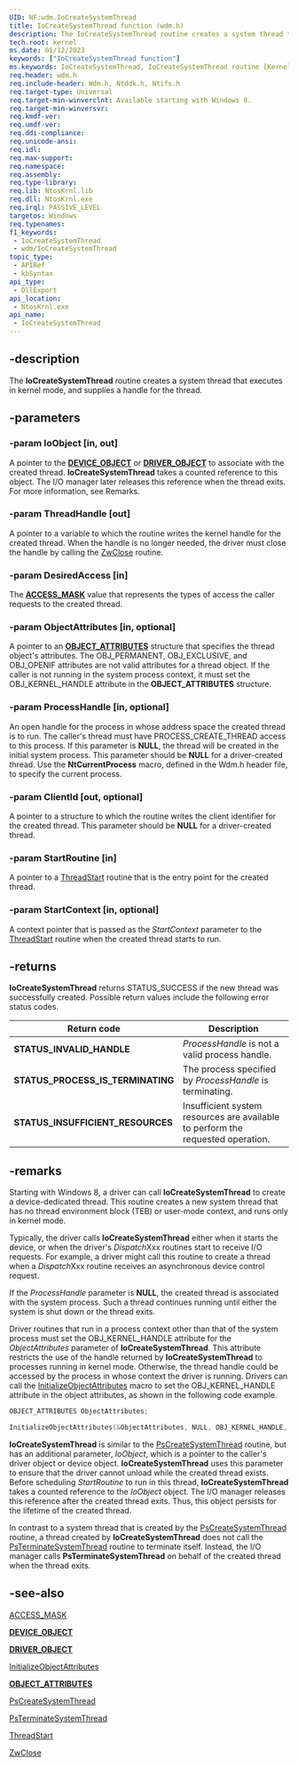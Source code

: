 ```yaml
---
UID: NF:wdm.IoCreateSystemThread
title: IoCreateSystemThread function (wdm.h)
description: The IoCreateSystemThread routine creates a system thread that executes in kernel mode, and supplies a handle for the thread.
tech.root: kernel
ms.date: 01/12/2023
keywords: ["IoCreateSystemThread function"]
ms.keywords: IoCreateSystemThread, IoCreateSystemThread routine [Kernel-Mode Driver Architecture], kernel.iocreatesystemthread, wdm/IoCreateSystemThread
req.header: wdm.h
req.include-header: Wdm.h, Ntddk.h, Ntifs.h
req.target-type: Universal
req.target-min-winverclnt: Available starting with Windows 8.
req.target-min-winversvr: 
req.kmdf-ver: 
req.umdf-ver: 
req.ddi-compliance: 
req.unicode-ansi: 
req.idl: 
req.max-support: 
req.namespace: 
req.assembly: 
req.type-library: 
req.lib: NtosKrnl.lib
req.dll: NtosKrnl.exe
req.irql: PASSIVE_LEVEL
targetos: Windows
req.typenames: 
f1_keywords:
 - IoCreateSystemThread
 - wdm/IoCreateSystemThread
topic_type:
 - APIRef
 - kbSyntax
api_type:
 - DllExport
api_location:
 - NtosKrnl.exe
api_name:
 - IoCreateSystemThread
---
```


## -description

The **IoCreateSystemThread** routine creates a system thread that executes in kernel mode, and supplies a handle for the thread.

## -parameters

### -param IoObject [in, out]

A pointer to the [**DEVICE_OBJECT**](/windows-hardware/drivers/ddi/wdm/ns-wdm-_device_object) or [**DRIVER_OBJECT**](/windows-hardware/drivers/ddi/wdm/ns-wdm-_driver_object) to associate with          the created thread. **IoCreateSystemThread** takes a counted reference to this object. The I/O manager later releases this reference when the thread exits. For more information, see Remarks.

### -param ThreadHandle [out]

A pointer to a variable to which the routine writes the kernel handle for the created thread. When the handle is no longer needed, the driver must close the handle by calling the [ZwClose](/windows-hardware/drivers/ddi/ntifs/nf-ntifs-ntclose) routine.

### -param DesiredAccess [in]

The [**ACCESS_MASK**](/windows-hardware/drivers/kernel/access-mask) value that represents the types of access the caller requests to the created thread.

### -param ObjectAttributes [in, optional]

A pointer to an [**OBJECT_ATTRIBUTES**](/windows/win32/api/ntdef/ns-ntdef-_object_attributes) structure that specifies the thread object's attributes. The OBJ_PERMANENT, OBJ_EXCLUSIVE, and OBJ_OPENIF attributes are not valid attributes for a thread object. If the caller is not running in the system process context, it must set the OBJ_KERNEL_HANDLE attribute in the **OBJECT_ATTRIBUTES** structure.

### -param ProcessHandle [in, optional]

An open handle for the process in whose address space the created thread is to run. The caller's thread must have PROCESS_CREATE_THREAD access to this process. If this parameter is **NULL**, the thread will be created in the initial system process. This parameter should be **NULL** for a driver-created thread. Use the **NtCurrentProcess** macro, defined in the Wdm.h header file, to specify the current process.

### -param ClientId [out, optional]

A pointer to a structure to which the routine writes the client identifier for the created thread. This parameter should be **NULL** for a driver-created thread.

### -param StartRoutine [in]

A pointer to a [ThreadStart](/windows-hardware/drivers/ddi/wdm/nc-wdm-kstart_routine) routine that is the entry point for the created thread.

### -param StartContext [in, optional]

A context pointer that is passed as the *StartContext* parameter to the [ThreadStart](/windows-hardware/drivers/ddi/wdm/nc-wdm-kstart_routine) routine when the created thread starts to run.

## -returns

**IoCreateSystemThread** returns STATUS_SUCCESS if the new thread was successfully created. Possible return values include the following error status codes.

| Return code | Description |
|---|---|
| **STATUS_INVALID_HANDLE** | *ProcessHandle* is not a valid process handle. |
| **STATUS_PROCESS_IS_TERMINATING** | The process specified by *ProcessHandle* is terminating. |
| **STATUS_INSUFFICIENT_RESOURCES** | Insufficient system resources are available to perform the requested operation. |

## -remarks

Starting with Windows 8, a driver can call **IoCreateSystemThread** to create a device-dedicated thread.
     This routine creates a new system thread that has no thread environment block (TEB) or user-mode context, and runs only in kernel mode.

Typically, the driver calls **IoCreateSystemThread** either when it starts the device, or when the driver's *Dispatch*Xxx routines start to receive I/O requests. For example, a driver might call this routine to create a thread when a *Dispatch*Xxx routine receives an asynchronous device control request.

If the *ProcessHandle* parameter is **NULL**, the created thread is associated with the system process. Such a thread continues running until either the system is shut down or the thread exits.

Driver routines that run in a process context other than that of the system process must set the OBJ_KERNEL_HANDLE attribute for the *ObjectAttributes* parameter of **IoCreateSystemThread**. This attribute restricts the use of the handle returned by **IoCreateSystemThread** to processes running in kernel mode. Otherwise, the thread handle could be accessed by the process in whose context the driver is running. Drivers can call the [InitializeObjectAttributes](/windows/win32/api/ntdef/nf-ntdef-initializeobjectattributes) macro to set the OBJ_KERNEL_HANDLE attribute in the object attributes, as shown in the following code example.

```cpp
OBJECT_ATTRIBUTES ObjectAttributes;

InitializeObjectAttributes(&ObjectAttributes, NULL, OBJ_KERNEL_HANDLE, NULL, NULL);
```

**IoCreateSystemThread** is similar to the [PsCreateSystemThread](/windows-hardware/drivers/ddi/wdm/nf-wdm-pscreatesystemthread) routine, but has an additional parameter, *IoObject*, which is a pointer to the caller's driver object or device object. **IoCreateSystemThread** uses this parameter to ensure that the driver cannot unload while the created thread exists. Before scheduling *StartRoutine* to run in this thread, **IoCreateSystemThread** takes a counted reference to the *IoObject* object. The I/O manager releases this reference after the created thread exits. Thus, this object persists for the lifetime of the created thread.

In contrast to a system thread that is created by the [PsCreateSystemThread](/windows-hardware/drivers/ddi/wdm/nf-wdm-pscreatesystemthread) routine, a thread created by **IoCreateSystemThread** does not call the [PsTerminateSystemThread](/windows-hardware/drivers/ddi/wdm/nf-wdm-psterminatesystemthread) routine to terminate itself. Instead, the I/O manager calls **PsTerminateSystemThread** on behalf of the created thread when the thread exits.

## -see-also

[ACCESS_MASK](/windows-hardware/drivers/kernel/access-mask)

[**DEVICE_OBJECT**](/windows-hardware/drivers/ddi/wdm/ns-wdm-_device_object)

[**DRIVER_OBJECT**](/windows-hardware/drivers/ddi/wdm/ns-wdm-_driver_object)

[InitializeObjectAttributes](/windows/win32/api/ntdef/nf-ntdef-initializeobjectattributes)

[**OBJECT_ATTRIBUTES**](/windows/win32/api/ntdef/ns-ntdef-_object_attributes)

[PsCreateSystemThread](/windows-hardware/drivers/ddi/wdm/nf-wdm-pscreatesystemthread)

[PsTerminateSystemThread](/windows-hardware/drivers/ddi/wdm/nf-wdm-psterminatesystemthread)

[ThreadStart](/windows-hardware/drivers/ddi/wdm/nc-wdm-kstart_routine)

[ZwClose](/windows-hardware/drivers/ddi/ntifs/nf-ntifs-ntclose)

